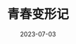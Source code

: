 ---
layout: movie-review
title: 青春变形记
description: >
category: 电影
img: assets/img/movie/2023/qing_chun_bian_xing_ji.webp
star: 4
date: 2023-07-03
---